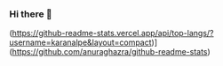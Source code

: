 ### Hi there 👋
(https://github-readme-stats.vercel.app/api/top-langs/?username=karanalpe&layout=compact)](https://github.com/anuraghazra/github-readme-stats)
<!--
**annaagabi/annaagabi** is a ✨ _special_ ✨ repository because its `README.md` (this file) appears on your GitHub profile.

Here are some ideas to get you started:

- 🔭 I’m currently working on ...
- 🌱 I’m currently learning ...
- 👯 I’m looking to collaborate on ...
- 🤔 I’m looking for help with ...
- 💬 Ask me about ...
- 📫 How to reach me: ...
- 😄 Pronouns: ...
- ⚡ Fun fact: ...
-->
